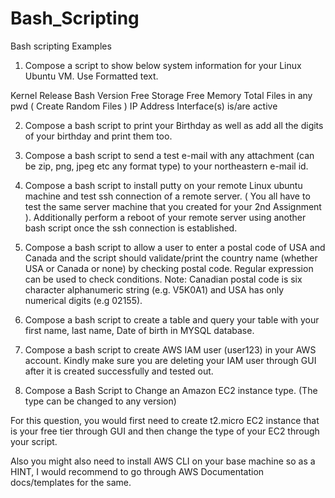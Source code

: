 # Bash_Scripting
 Bash scripting Examples

1. Compose a script to show below system information for your Linux Ubuntu VM. Use Formatted text. 

Kernel Release
Bash Version
Free Storage
Free Memory
Total Files in any pwd ( Create Random Files )
IP Address
Interface(s) is/are active
 
2. Compose a bash script to print your Birthday as well as add all the digits of your birthday and print them too.

3. Compose a bash script to send a test e-mail with any attachment (can be zip, png, jpeg etc any format type) to your northeastern e-mail id. 

4. Compose a bash script to install putty on your remote Linux ubuntu machine and test ssh connection of a remote server. ( You all have to test the same server machine that you created for your 2nd Assignment ). Additionally perform a reboot of your remote server using another bash script once the ssh connection is established. 

5. Compose a bash script to allow a user to enter a postal code of USA and Canada and the script should validate/print the country name (whether USA or Canada or none) by checking postal code. Regular expression can be used to check conditions. Note: Canadian postal code is six character alphanumeric string (e.g. V5K0A1) and USA has only numerical digits (e.g 02155). 

6. Compose a bash script to create a table and query your table with your first name, last name, Date of birth in MYSQL database. 

7. Compose a bash script to create AWS IAM user (user123) in your AWS account. Kindly make sure you are deleting your IAM user through GUI after it is created successfully and tested out.

8. Compose a Bash Script to Change an Amazon EC2 instance type. (The type can be changed to any version)

For this question, you would first need to create t2.micro EC2 instance that is your free tier through GUI and then change the type of your EC2 through your script.

Also you might also need to install AWS CLI on your base machine so as a HINT, I would recommend to go through AWS Documentation docs/templates for the same.
